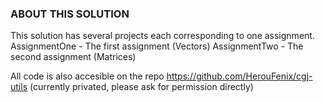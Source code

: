 ### ABOUT THIS SOLUTION

This solution has several projects each corresponding to one assignment.
AssignmentOne - The first assignment (Vectors)
AssignmentTwo - The second assignment (Matrices)

All code is also accesible on the repo https://github.com/HerouFenix/cgj-utils (currently privated, please ask for permission directly)